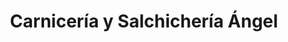 ---
title: "Carnicería y Salchichería Ángel"
url: /losar-de-la-vera/carniceria-y-salchicheria-angel/
shop: Metzgerei
---